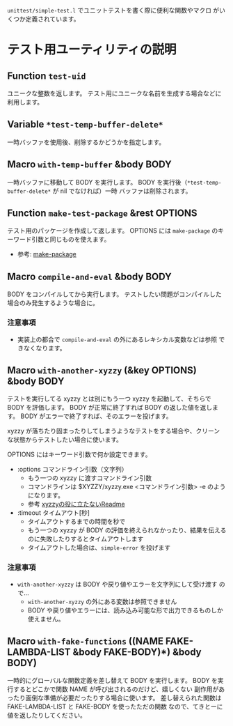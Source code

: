 `unittest/simple-test.l` でユニットテストを書く際に便利な関数やマクロ
がいくつか定義されています。


テスト用ユーティリティの説明
============================

Function `test-uid`
-------------------
ユニークな整数を返します。
テスト用にユニークな名前を生成する場合などに利用します。

Variable `*test-temp-buffer-delete*`
------------------------------------
一時バッファを使用後、削除するかどうかを指定します。

Macro `with-temp-buffer` &body BODY
-----------------------------------
一時バッファに移動して BODY を実行します。
BODY を実行後（`*test-temp-buffer-delete*` が nil でなければ）一時
バッファは削除されます。


Function `make-test-package` &rest OPTIONS
------------------------------------------
テスト用のパッケージを作成して返します。
OPTIONS には `make-package` のキーワード引数と同じものを使えます。

- 参考: [make-package](http://xyzzy.s53.xrea.com/reference/wiki.cgi?p=make-package)

Macro `compile-and-eval` &body BODY
-----------------------------------
BODY をコンパイルしてから実行します。
テストしたい問題がコンパイルした場合のみ発生するような場合に。

### 注意事項
- 実装上の都合で `compile-and-eval` の外にあるレキシカル変数などは参照
  できなくなります。

Macro `with-another-xyzzy` (&key OPTIONS) &body BODY
-----------------------------------------------------
テストを実行してる xyzzy とは別にもう一つ xyzzy を起動して、そちらで
BODY を評価します。
BODY が正常に終了すれば BODY の返した値を返します。
BODY がエラーで終了すれば、そのエラーを投げます。

xyzzy が落ちたり固まったりしてしまうようなテストをする場合や、クリーン
な状態からテストしたい場合に使います。

OPTIONS にはキーワード引数で何か設定できます。

- :options コマンドライン引数（文字列）
  - もう一つの xyzzy に渡すコマンドライン引数
  - コマンドラインは $XYZZY/xyzzy.exe <コマンドライン引数> -e <BODY>
    のようになります。
  - 参考 [xyzzyの役に立たないReadme](http://www.jsdlab.co.jp/~kei/download/00README.html)
- :timeout タイムアウト[秒]
  - タイムアウトするまでの時間を秒で
  - もう一つの xyzzy が BODY の評価を終えられなかったり、結果を伝える
    のに失敗したりするとタイムアウトします
  - タイムアウトした場合は、`simple-error` を投げます

### 注意事項
- `with-another-xyzzy` は BODY や戻り値やエラーを文字列にして受け渡す
  ので...
  - `with-another-xyzzy` の外にある変数は参照できません
  - BODY や戻り値やエラーには、読み込み可能な形で出力できるものしか
    使えません。

Macro `with-fake-functions` ((NAME FAKE-LAMBDA-LIST &body FAKE-BODY)*) &body BODY)
----------------------------------------------------------------------------------
一時的にグローバルな関数定義を差し替えて BODY を実行します。
BODY を実行するとどこかで関数 NAME が呼び出されるのだけど、嬉しくない
副作用があったり面倒な準備が必要だったりする場合に使います。
差し替えられた関数は FAKE-LAMBDA-LIST と FAKE-BODY を使ったただの関数
なので、てきとーに値を返したりしてください。




